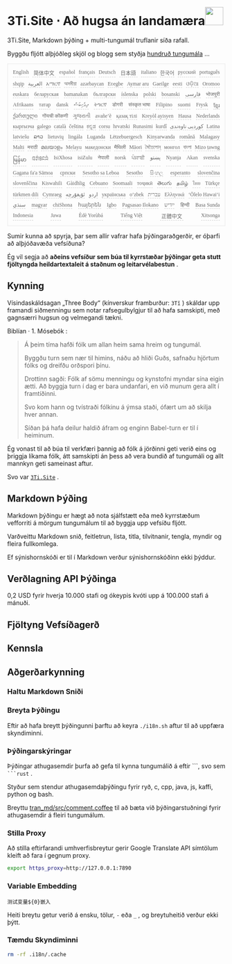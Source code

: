 <h1 style="justify-content:space-between">3Ti.Site ⋅ Að hugsa án landamæra<img src="//i-01.eu.org/3Ti/logo.svg" style="user-select:none;margin-top:-1px;width:42px"></h1>

3Ti.Site, Markdown þýðing + multi-tungumál truflanir síða rafall.

Byggðu fljótt alþjóðleg skjöl og blogg sem styðja [hundruð tungumála](https://github.com/i18n-site/node/blob/main/lang/src/index.js) ...

<pre class="langli" style="display:flex;flex-wrap:wrap;background:transparent;border:1px solid #eee;font-size:12px;box-shadow:0 0 3px inset #eee;padding:12px 5px 4px 12px;justify-content:space-between;"><style>pre.langli i{font-weight:300;font-family:s;margin-right:7px;margin-bottom:8px;font-style:normal;color:#666;border-bottom:1px dashed #ccc;}</style><i>English</i><i> 简体中文 </i><i>español</i><i>français</i><i>Deutsch</i><i> 日本語 </i><i>italiano</i><i>한국어</i><i>русский</i><i>português</i><i>shqip</i><i>‫العربية‬</i><i>አማርኛ</i><i>অসমীয়া</i><i>azərbaycan</i><i>Eʋegbe</i><i>Aymar aru</i><i>Gaeilge</i><i>eesti</i><i>ଓଡ଼ିଆ</i><i>Oromoo</i><i>euskara</i><i>беларуская</i><i>bamanakan</i><i>български</i><i>íslenska</i><i>polski</i><i>bosanski</i><i>‫فارسی‬</i><i>भोजपुरी</i><i>Afrikaans</i><i>татар</i><i>dansk</i><i>‫ދިވެހިބަސް‬</i><i>ትግርኛ</i><i>डोगरी</i><i>संस्कृत भाषा</i><i>Filipino</i><i>suomi</i><i>Frysk</i><i>ខ្មែរ</i><i>ქართული</i><i>गोंयची कोंकणी</i><i>ગુજરાતી</i><i>avañe’ẽ</i><i>қазақ тілі</i><i>Kreyòl ayisyen</i><i>Hausa</i><i>Nederlands</i><i>кыргызча</i><i>galego</i><i>català</i><i>čeština</i><i>ಕನ್ನಡ</i><i>corsu</i><i>hrvatski</i><i>Runasimi</i><i>kurdî</i><i>‫کوردیی ناوەندی‬</i><i>Latina</i><i>latviešu</i><i>ລາວ</i><i>lietuvių</i><i>lingála</i><i>Luganda</i><i>Lëtzebuergesch</i><i>Kinyarwanda</i><i>română</i><i>Malagasy</i><i>Malti</i><i>मराठी</i><i>മലയാളം</i><i>Melayu</i><i>македонски</i><i>मैथिली</i><i>Māori</i><i>মৈতৈলোন্</i><i>монгол</i><i>বাংলা</i><i>Mizo ṭawng</i><i>မြန်မာ</i><i>𞄀𞄄𞄰𞄩𞄍𞄜𞄰</i><i>IsiXhosa</i><i>isiZulu</i><i>नेपाली</i><i>norsk</i><i>ਪੰਜਾਬੀ</i><i>‫پښتو‬</i><i>Nyanja</i><i>Akan</i><i>svenska</i><i>Gagana fa'a Sāmoa</i><i>српски</i><i>Sesotho sa Leboa</i><i>Sesotho</i><i>සිංහල</i><i>esperanto</i><i>slovenčina</i><i>slovenščina</i><i>Kiswahili</i><i>Gàidhlig</i><i>Cebuano</i><i>Soomaali</i><i>тоҷикӣ</i><i>తెలుగు</i><i>தமிழ்</i><i>ไทย</i><i>Türkçe</i><i>türkmen dili</i><i>Cymraeg</i><i>‫ئۇيغۇرچە‬</i><i>‫اردو‬</i><i>українська</i><i>o‘zbek</i><i>‫עברית‬</i><i>Ελληνικά</i><i>ʻŌlelo Hawaiʻi</i><i>‫سنڌي‬</i><i>magyar</i><i>chiShona</i><i>հայերեն</i><i>Igbo</i><i>Pagsasao Ilokano</i><i>‫ייִדיש‬</i><i>हिन्दी</i><i>Basa Sunda</i><i>Indonesia</i><i>Jawa</i><i>Èdè Yorùbá</i><i>Tiếng Việt</i><i> 正體中文 </i><i>Xitsonga</i></pre>

Sumir kunna að spyrja, þar sem allir vafrar hafa þýðingaraðgerðir, er óþarfi að alþjóðavæða vefsíðuna?

Ég vil segja að **aðeins vefsíður sem búa til kyrrstæðar þýðingar geta stutt fjöltyngda heildartextaleit á staðnum og leitarvélabestun** .

## Kynning

Vísindaskáldsagan „Three Body“ (kínverskur framburður: `3Tǐ` ) skáldar upp framandi siðmenningu sem notar rafsegulbylgjur til að hafa samskipti, með gagnsærri hugsun og velmegandi tækni.

Biblían · 1. Mósebók :

> Á þeim tíma hafði fólk um allan heim sama hreim og tungumál.
>
> Byggðu turn sem nær til himins, náðu að hliði Guðs, safnaðu hjörtum fólks og dreifðu orðspori þínu.
>
> Drottinn sagði: Fólk af sömu menningu og kynstofni myndar sína eigin ætti. Að byggja turn í dag er bara undanfari, en við munum gera allt í framtíðinni.
>
> Svo kom hann og tvístraði fólkinu á ýmsa staði, ófært um að skilja hver annan.
>
> Síðan þá hafa deilur haldið áfram og enginn Babel-turn er til í heiminum.

Ég vonast til að búa til verkfæri þannig að fólk á jörðinni geti verið eins og þriggja líkama fólk, átt samskipti án þess að vera bundið af tungumáli og allt mannkyn geti sameinast aftur.

Svo var [`3Ti.Site`](//3Ti.Site) .

## Markdown Þýðing

Markdown þýðingu er hægt að nota sjálfstætt eða með kyrrstæðum vefforriti á mörgum tungumálum til að byggja upp vefsíðu fljótt.

Varðveittu Markdown snið, feitletrun, lista, titla, tilvitnanir, tengla, myndir og fleira fullkomlega.

Ef sýnishornskóði er til í Markdown verður sýnishornskóðinn ekki þýddur.

## Verðlagning API Þýðinga

0,2 USD fyrir hverja 10.000 stafi og ókeypis kvóti upp á 100.000 stafi á mánuði.

## Fjöltyng Vefsíðagerð

## Kennsla

## Aðgerðarkynning

### Haltu Markdown Sniði

### Breyta Þýðingu

Eftir að hafa breytt þýðingunni þarftu að keyra `./i18n.sh` aftur til að uppfæra skyndiminni.

### Þýðingarskýringar

Þýðingar athugasemdir þurfa að gefa til kynna tungumálið á eftir \```, svo sem ` ```rust` .

Styður sem stendur athugasemdaþýðingu fyrir ryð, c, cpp, java, js, kaffi, python og bash.

Breyttu [tran_md/src/comment.coffee](https://github.com/i18n-site/node/blob/main/tran_md/src/comment.coffee) til að bæta við þýðingarstuðningi fyrir athugasemdir á fleiri tungumálum.

### Stilla Proxy

Að stilla eftirfarandi umhverfisbreytur gerir Google Translate API símtölum kleift að fara í gegnum proxy.

```bash
export https_proxy=http://127.0.0.1:7890
```

### Variable Embedding

```
测试变量${0}嵌入
```

Heiti breytu getur verið á ensku, tölur, `-` eða `_` , og breytuheitið verður ekki þýtt.

### Tæmdu Skyndiminni

```bash
rm -rf .i18n/.cache
```
